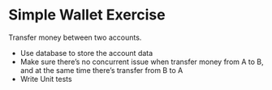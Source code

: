 # Simple Wallet Exercise
Transfer money between two accounts.
* Use database to store the account data
* Make sure there’s no concurrent issue when transfer money from A to B, and at the same time there’s transfer from B to A
* Write Unit tests
